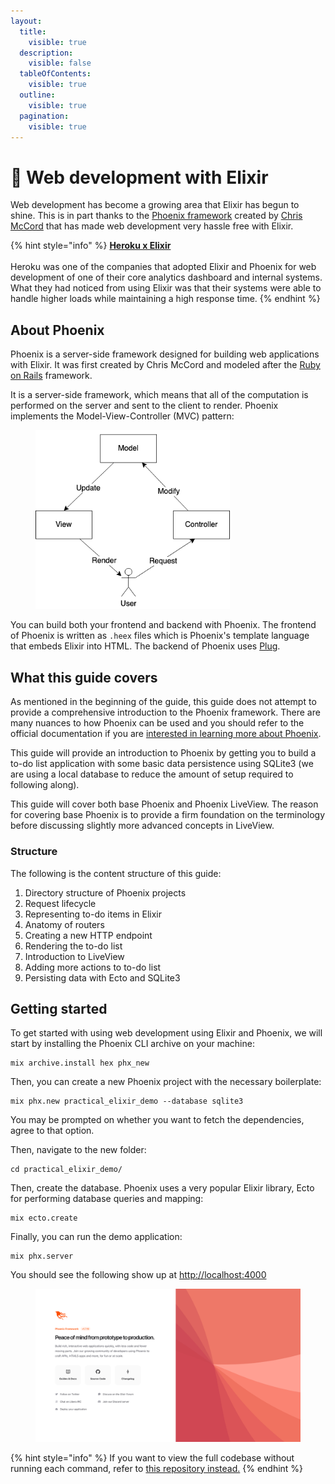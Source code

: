 ```yaml
---
layout:
  title:
    visible: true
  description:
    visible: false
  tableOfContents:
    visible: true
  outline:
    visible: true
  pagination:
    visible: true
---
```


# 🦅 Web development with Elixir

Web development has become a growing area that Elixir has begun to shine. This is in part thanks to the [Phoenix framework](https://www.phoenixframework.org/) created by [Chris McCord](https://chrismccord.com/) that has made web development very hassle free with Elixir.

{% hint style="info" %}
[**Heroku x Elixir**](https://elixir-lang.org/blog/2020/09/24/paas-with-elixir-at-Heroku/)\
\
Heroku was one of the companies that adopted Elixir and Phoenix for web development of one of their core analytics dashboard and internal systems. What they had noticed from using Elixir was that their systems were able to handle higher loads while maintaining a high response time.
{% endhint %}

## About Phoenix

Phoenix is a server-side framework designed for building web applications with Elixir. It was first created by Chris McCord and modeled after the [Ruby on Rails](https://rubyonrails.org/) framework.

It is a server-side framework, which means that all of the computation is performed on the server and sent to the client to render. Phoenix implements the Model-View-Controller (MVC) pattern:

<figure><img src="../.gitbook/assets/Untitled Diagram.drawio.png" alt="" width="311"><figcaption></figcaption></figure>

You can build both your frontend and backend with Phoenix. The frontend of Phoenix is written as `.heex` files which is Phoenix's template language that embeds Elixir into HTML. The backend of Phoenix uses [Plug](https://hexdocs.pm/plug/readme.html).

## What this guide covers

As mentioned in the beginning of the guide, this guide does not attempt to provide a comprehensive introduction to the Phoenix framework. There are many nuances to how Phoenix can be used and you should refer to the official documentation if you are [interested in learning more about Phoenix](https://hexdocs.pm/phoenix/up\_and\_running.html).

This guide will provide an introduction to Phoenix by getting you to build a to-do list application with some basic data persistence using SQLite3 (we are using a local database to reduce the amount of setup required to following along).

This guide will cover both base Phoenix and Phoenix LiveView. The reason for covering base Phoenix is to provide a firm foundation on the terminology before discussing slightly more advanced concepts in LiveView.

### Structure

The following is the content structure of this guide:

1. Directory structure of Phoenix projects
2. Request lifecycle
3. Representing to-do items in Elixir
4. Anatomy of routers
5. Creating a new HTTP endpoint
6. Rendering the to-do list
7. Introduction to LiveView
8. Adding more actions to to-do list
9. Persisting data with Ecto and SQLite3

## Getting started

To get started with using web development using Elixir and Phoenix, we will start by installing the Phoenix CLI archive on your machine:

```
mix archive.install hex phx_new
```

Then, you can create a new Phoenix project with the necessary boilerplate:

```
mix phx.new practical_elixir_demo --database sqlite3
```

You may be prompted on whether you want to fetch the dependencies, agree to that option.

Then, navigate to the new folder:

```
cd practical_elixir_demo/
```

Then, create the database. Phoenix uses a very popular Elixir library, Ecto for performing database queries and mapping:

```
mix ecto.create
```

Finally, you can run the demo application:

```
mix phx.server
```

You should see the following show up at [http://localhost:4000](http://localhost:4000/)

<figure><img src="../.gitbook/assets/image (1) (1).png" alt=""><figcaption></figcaption></figure>

{% hint style="info" %}
If you want to view the full codebase without running each command, refer to [this repository instead.](https://github.com/woojiahao/practical\_elixir\_demo)
{% endhint %}
